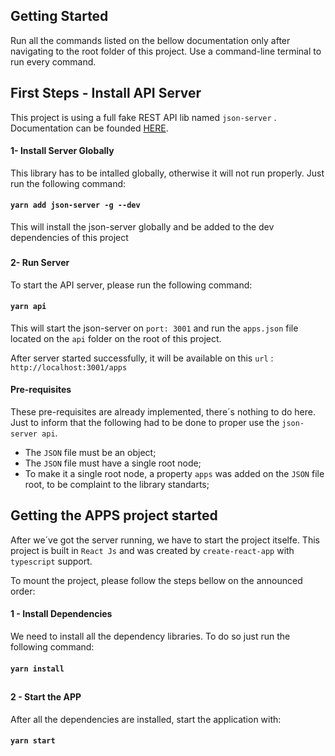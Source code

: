 ## Getting Started

Run all the commands listed on the bellow documentation only after navigating to the root folder of this project.
Use a command-line terminal to run every command.

## First Steps - Install API Server

This project is using a full fake REST API lib named `json-server` .
Documentation can be founded [HERE](https://github.com/typicode/json-server).

#### 1- Install Server Globally

This library has to be intalled globally, otherwise it will not run properly. Just run the following command:

#### `yarn add json-server -g --dev`

This will install the json-server globally and be added to the dev dependencies of this project

###

#### 2- Run Server

To start the API server, please run the following command:

#### `yarn api`

This will start the json-server on `port: 3001` and run the `apps.json` file located on the `api` folder on the root of this project.

After server started successfully, it will be available on this `url` :
` http://localhost:3001/apps`

#### Pre-requisites

These pre-requisites are already implemented, there´s nothing to do here.
Just to inform that the following had to be done to proper use the `json-server api`.

- The `JSON` file must be an object;
- The `JSON` file must have a single root node;
- To make it a single root node, a property `apps` was added on the `JSON` file root, to be complaint to the library standarts;

## Getting the APPS project started

After we´ve got the server running, we have to start the project itselfe.
This project is built in `React Js` and was created by `create-react-app` with `typescript` support.

To mount the project, please follow the steps bellow on the announced order:

#### 1 - Install Dependencies

We need to install all the dependency libraries. To do so just run the following command:

#### `yarn install`

##

#### 2 - Start the APP

After all the dependencies are installed, start the application with:

#### `yarn start`
